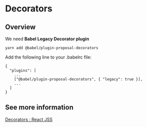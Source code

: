 # Decorators

## Overview

We need **Babel Legacy Decorator plugin**

  ```
  yarn add @babel/plugin-proposal-decorators
  ```

Add the following line to your .babelrc file:

  ```
  {
    "plugins": [
      ...
      ["@babel/plugin-proposal-decorators", { "legacy": true }],
      ...
    ]
  }
  ```

## See more information

[Decorators : React JSS](http://cssinjs.org/react-jss?v=v8.6.1#decorators)

